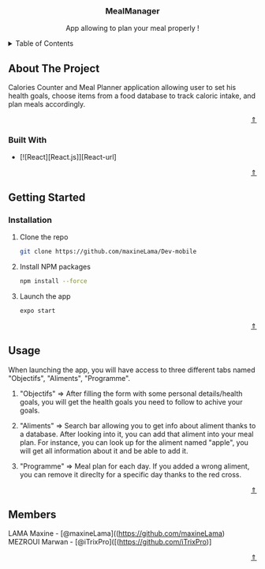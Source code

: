 <a name="readme-top"></a>

<!-- headeer-->
<div align="center">
  <h3 align="center">MealManager</h3>

  <p align="center">
    App allowing to plan your meal properly !
  </p>
</div>

<!-- TABLE OF CONTENTS -->
<details>
  <summary>Table of Contents</summary>
  <ol>
    <li>
      <a href="#about-the-project">About The Project</a>
      <ul>
        <li><a href="#built-with">Built With</a></li>
      </ul>
    </li>
    <li>
      <a href="#getting-started">Getting Started</a>
      <ul>
        <li><a href="#installation">Installation</a></li>
      </ul>
    </li>
    <li><a href="#usage">Usage</a></li>
    <li><a href="#members">Members</a></li>
  </ol>
</details>

<!-- ABOUT THE PROJECT -->
## About The Project

Calories Counter and Meal Planner application allowing user to set his health goals, choose items from a food database to track caloric intake, and plan meals accordingly.

<p align="right"><a href="#readme-top">⇑</a></p>

### Built With

* [![React][React.js]][React-url]

<p align="right"><a href="#readme-top">⇑</a></p>

<!-- GETTING STARTED -->
## Getting Started

### Installation

1. Clone the repo
   ```sh
   git clone https://github.com/maxineLama/Dev-mobile
   ```
2. Install NPM packages
   ```sh
   npm install --force
   ```
3. Launch the app
   ```sh
   expo start
   ```

<p align="right"><a href="#readme-top">⇑</a></p>

<!-- Usage -->
## Usage

When launching the app, you will have access to three different tabs named "Objectifs", "Aliments", "Programme".

1. "Objectifs" => After filling the form with some personal details/health goals, you will get the health goals you need to follow to achive your goals.

2. "Aliments" => Search bar allowing you to get info about aliment thanks to a database. After looking into it, you can add that aliment into your meal plan. For instance, you can look up for the aliment named "apple", you will get all information about it and be able to add it.

3. "Programme" => Meal plan for each day. If you added a wrong aliment, you can remove it direclty for a specific day thanks to the red cross.

<p align="right"><a href="#readme-top">⇑</a></p>

<!-- Members -->
## Members

LAMA Maxine - [@maxineLama]((https://github.com/maxineLama) 
<br>
MEZROUI Marwan - [@iTrixPro]([(https://github.com/iTrixPro)]


<p align="right"><a href="#readme-top">⇑</a></p>
